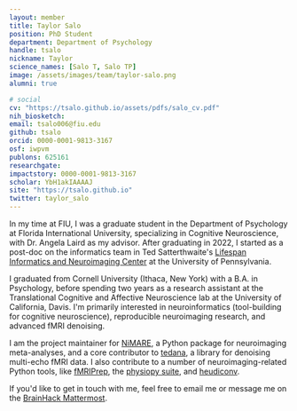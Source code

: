 ```yaml
---
layout: member
title: Taylor Salo
position: PhD Student
department: Department of Psychology
handle: tsalo
nickname: Taylor
science_names: [Salo T, Salo TP]
image: /assets/images/team/taylor-salo.png
alumni: true

# social
cv: "https://tsalo.github.io/assets/pdfs/salo_cv.pdf"
nih_biosketch:
email: tsalo006@fiu.edu
github: tsalo
orcid: 0000-0001-9813-3167
osf: iwpvm
publons: 625161
researchgate:
impactstory: 0000-0001-9813-3167
scholar: YbH1akIAAAAJ
site: "https://tsalo.github.io"
twitter: taylor_salo
---
```

In my time at FIU, I was a graduate student in the Department of Psychology at Florida International University, specializing in Cognitive Neuroscience, with Dr. Angela Laird as my advisor.
After graduating in 2022, I started as a post-doc on the informatics team in Ted Satterthwaite's [Lifespan Informatics and Neuroimaging Center](https://www.pennlinc.io) at the University of Pennsylvania.

I graduated from Cornell University (Ithaca, New York) with a B.A. in Psychology, before spending two years as a research assistant at the Translational Cognitive and Affective Neuroscience lab at the University of California, Davis.
I'm primarily interested in neuroinformatics (tool-building for cognitive neuroscience), reproducible neuroimaging research, and advanced fMRI denoising.

I am the project maintainer for [NiMARE](https://github.com/neurostuff/NiMARE), a Python package for neuroimaging meta-analyses, and a core contributor to [tedana](https://github.com/ME-ICA/tedana), a library for denoising multi-echo fMRI data.
I also contribute to a number of neuroimaging-related Python tools, like [fMRIPrep](https://github.com/poldracklab/fmriprep), the [physiopy suite](https://github.com/physiopy), and [heudiconv](https://github.com/nipy/heudiconv).

If you'd like to get in touch with me, feel free to email me or message me on the [BrainHack Mattermost](https://mattermost.brainhack.org/).
